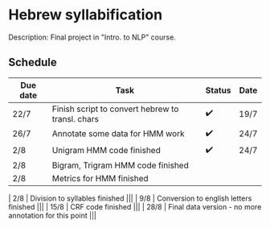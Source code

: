 # Hebrew syllabification
Description: Final project in "Intro. to NLP" course.

## Schedule
<!--- :heavy_check_mark: --->
| Due date | Task | Status | Date | 
| --- | --- | ---| ---|
| 22/7 | Finish script to convert hebrew to transl. chars | :heavy_check_mark: | 19/7 |
| 26/7 | Annotate some data for HMM work |:heavy_check_mark:| 24/7 |
| 2/8 | Unigram HMM code finished |:heavy_check_mark:| 24/7 |
| 2/8 | Bigram, Trigram HMM code finished |||
| 2/8 | Metrics for HMM finished |||

| 2/8 | Division to syllables finished |||
| 9/8 | Conversion to english letters finished |||
| 15/8 | CRF code finished |||
| 28/8 | Final data version - no more annotation for this point |||

